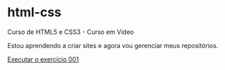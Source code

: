 # html-css
 Curso de HTML5 e CSS3 - Curso em Vídeo

 Estou aprendendo a criar sites e agora vou gerenciar meus repositórios.

<a href="https://mateusrates.github.io/html-css/Exerc%C3%ADcios/Ex001/index.html">Executar o exercício 001</a>
